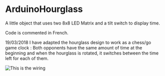 # ArduinoHourglass
A little object that uses two 8x8 LED Matrix and a tilt switch to display time.

Code is commented in French.

19/03/2018  I have adapted the hourglass design to work as a chess/go game clock : 
Both opponents have the same amount of time at the beginning and when the hourglass is rotated, it switches between the time left for each of them.

![This is the wiring](https://raw.githubusercontent.com/Zblay/ArduinoHourglass/master/HourGlass.png)
